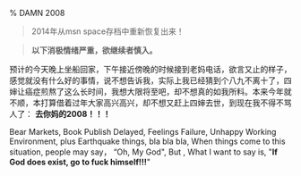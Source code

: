 % DAMN 2008

> 2014年从msn space存档中重新恢复出来！

> **以下消极情绪严重，欲继续者慎入。**
 
预计的今天晚上坐船回家，下午接近傍晚的时候接到老妈电话，欲言又止的样子，感觉就没有什么好的事情，说不想告诉我，实际上我已经猜到个八九不离十了，四婶让癌症煎熬了这么长时间，我想大限将至吧，却不想真的如我所料。本来今年就不顺，本打算借着过年大家高兴高兴，却不想又赶上四婶去世，到现在我不得不骂人了： **去你妈的2008！！！**

Bear Markets, Book Publish Delayed, Feelings Failure, Unhappy Working Environment, plus Earthquake things, bla bla bla, When things come to this situation, people may say， “Oh, My God", But , What I want to say is, "**If God does exist, go to fuck himself!!!**"


